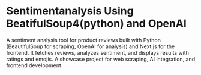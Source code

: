 # Sentimentanalysis Using BeatifulSoup4(python) and OpenAI
A sentiment analysis tool for product reviews built with Python (BeautifulSoup for scraping, OpenAI for analysis) and Next.js for the frontend. It fetches reviews, analyzes sentiment, and displays results with ratings and emojis. A showcase project for web scraping, AI integration, and frontend development.
